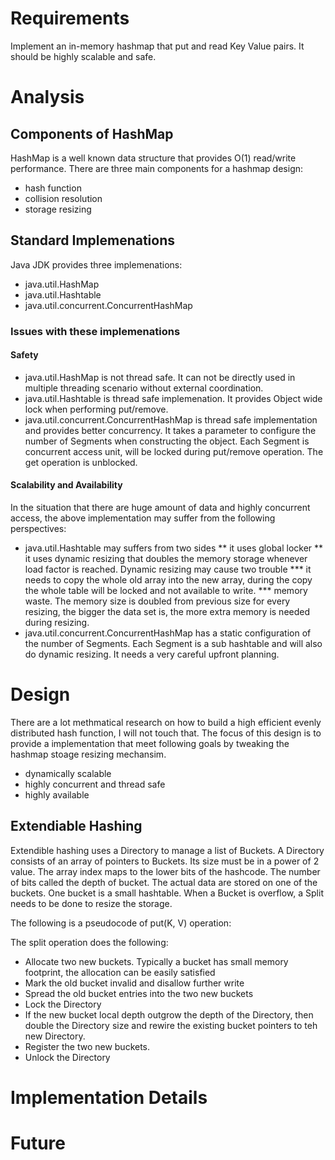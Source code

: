 # Requirements

Implement an in-memory hashmap that put and read Key Value pairs.  It should be highly scalable and safe.

# Analysis

## Components of HashMap

HashMap is a well known data structure that provides O(1) read/write performance.  There are three main components for a hashmap design:

* hash function
* collision resolution
* storage resizing

## Standard Implemenations

Java JDK provides three implemenations:

* java.util.HashMap
* java.util.Hashtable
* java.util.concurrent.ConcurrentHashMap

### Issues with these implemenations

#### Safety

* java.util.HashMap is not thread safe.  It can not be directly used in multiple threading scenario without external coordination.
* java.util.Hashtable is thread safe implemenation.  It provides Object wide lock when performing put/remove.  
* java.util.concurrent.ConcurrentHashMap is thread safe implementation and provides better concurrency.  It takes a parameter to configure the number of Segments when constructing the object.  Each Segment is concurrent access unit, will be locked during put/remove operation.  The get operation is unblocked.

#### Scalability and Availability

In the situation that there are huge amount of data and highly concurrent access, the above implementation may suffer from the following perspectives:

* java.util.Hashtable may suffers from two sides
** it uses global locker
** it uses dynamic resizing that doubles the memory storage whenever load factor is reached.   Dynamic resizing may cause two trouble
*** it needs to copy the whole old array into the new array, during the copy the whole table will be locked and not available to write.
*** memory waste.  The memory size is doubled from previous size for every resizing, the bigger the data set is, the more extra memory is needed during resizing.
* java.util.concurrent.ConcurrentHashMap has a static configuration of the number of Segments.  Each Segment is a sub hashtable and will also do dynamic resizing.   It needs a very careful upfront planning.

# Design 

There are a lot methmatical research on how to build a high efficient evenly distributed hash function, I will not touch that.  The focus of this design is to provide a implementation that meet following goals by tweaking the hashmap stoage resizing mechansim.

* dynamically scalable
* highly concurrent and thread safe
* highly available

## Extendiable Hashing

Extendible hashing uses a Directory to manage a list of Buckets.  A Directory consists of an array of pointers to Buckets.  Its size must be in a power of 2 value.  The array index maps to the lower bits of the hashcode.  The number of bits called the depth of  bucket.  The actual data are stored on one of the buckets.   One bucket is a small hashtable.   When a Bucket is overflow, a Split needs to be done to resize the storage.

The following is a pseudocode of put(K, V) operation:


The split operation does the following:

* Allocate two new buckets.  Typically a bucket has small memory footprint, the allocation can be easily satisfied
* Mark the old bucket invalid and disallow further write
* Spread the old bucket entries into the two new buckets
* Lock the Directory
* If the new bucket local depth outgrow the depth of the Directory, then double the Directory size and rewire the existing bucket pointers to teh new Directory.
* Register the two new buckets.
* Unlock the Directory



# Implementation Details

# Future
